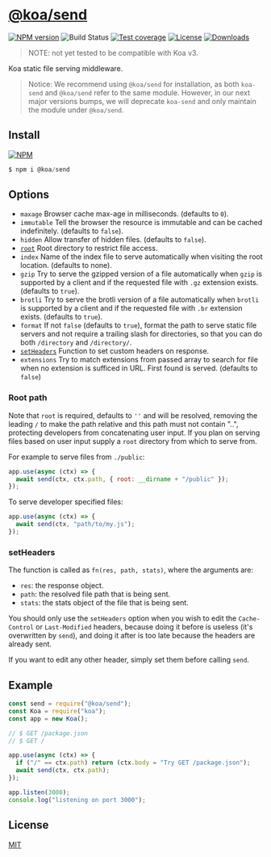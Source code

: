 # [**@koa/send**](https://github.com/koajs/send)

[![NPM version][npm-image]][npm-url]
![Build Status][github-action-image]
[![Test coverage][coveralls-image]][coveralls-url]
[![License][license-image]][license-url]
[![Downloads][downloads-image]][downloads-url]

[npm-image]: https://img.shields.io/npm/v/@koa/send.svg?style=flat-square
[npm-url]: https://npmjs.org/package/@koa/send
[github-action-image]: https://github.com/koajs/send/actions/workflows/ci.yml/badge.svg?style=flat-square
[coveralls-image]: https://img.shields.io/coveralls/koajs/send.svg?style=flat-square
[coveralls-url]: https://coveralls.io/r/koajs/send?branch=master
[license-image]: http://img.shields.io/npm/l/koa-send.svg?style=flat-square
[license-url]: LICENSE
[downloads-image]: http://img.shields.io/npm/dm/koa-send.svg?style=flat-square
[downloads-url]: https://npmjs.org/package/koa-send

> NOTE: not yet tested to be compatible with Koa v3.

Koa static file serving middleware.

> Notice: We recommend using `@koa/send` for installation, as both `koa-send` and `@koa/send` refer to the same module. However, in our next major versions bumps, we will deprecate `koa-send` and only maintain the module under `@koa/send`.

## Install

[![NPM](https://nodei.co/npm/@koa/send.png?downloads=true)](https://nodei.co/npm/@koa/send)

```js
$ npm i @koa/send
```

## Options

- `maxage` Browser cache max-age in milliseconds. (defaults to `0`).
- `immutable` Tell the browser the resource is immutable and can be cached indefinitely. (defaults to `false`).
- `hidden` Allow transfer of hidden files. (defaults to `false`).
- [`root`](#root-path) Root directory to restrict file access.
- `index` Name of the index file to serve automatically when visiting the root location. (defaults to none).
- `gzip` Try to serve the gzipped version of a file automatically when `gzip` is supported by a client and if the requested file with `.gz` extension exists. (defaults to `true`).
- `brotli` Try to serve the brotli version of a file automatically when `brotli` is supported by a client and if the requested file with `.br` extension exists. (defaults to `true`).
- `format` If not `false` (defaults to `true`), format the path to serve static file servers and not require a trailing slash for directories, so that you can do both `/directory` and `/directory/`.
- [`setHeaders`](#setheaders) Function to set custom headers on response.
- `extensions` Try to match extensions from passed array to search for file when no extension is sufficed in URL. First found is served. (defaults to `false`)

### Root path

Note that `root` is required, defaults to `''` and will be resolved,
removing the leading `/` to make the path relative and this
path must not contain "..", protecting developers from
concatenating user input. If you plan on serving files based on
user input supply a `root` directory from which to serve from.

For example to serve files from `./public`:

```js
app.use(async (ctx) => {
  await send(ctx, ctx.path, { root: __dirname + "/public" });
});
```

To serve developer specified files:

```js
app.use(async (ctx) => {
  await send(ctx, "path/to/my.js");
});
```

### setHeaders

The function is called as `fn(res, path, stats)`, where the arguments are:

- `res`: the response object.
- `path`: the resolved file path that is being sent.
- `stats`: the stats object of the file that is being sent.

You should only use the `setHeaders` option when you wish to edit the `Cache-Control` or `Last-Modified` headers, because doing it before is useless (it's overwritten by `send`), and doing it after is too late because the headers are already sent.

If you want to edit any other header, simply set them before calling `send`.

## Example

```js
const send = require("@koa/send");
const Koa = require("koa");
const app = new Koa();

// $ GET /package.json
// $ GET /

app.use(async (ctx) => {
  if ("/" == ctx.path) return (ctx.body = "Try GET /package.json");
  await send(ctx, ctx.path);
});

app.listen(3000);
console.log("listening on port 3000");
```

## License

[MIT](/LICENSE)
